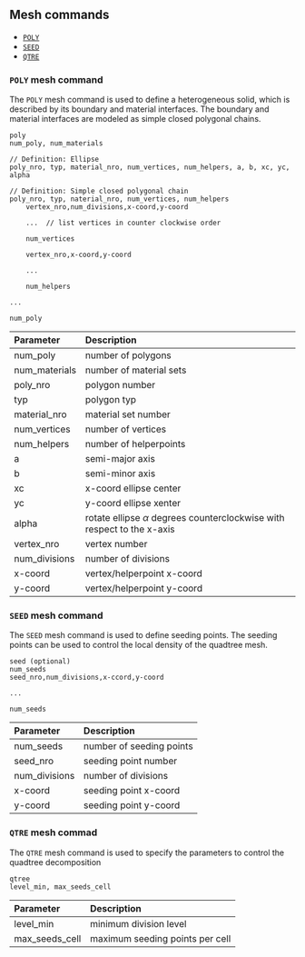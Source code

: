 
## Mesh commands

- [`POLY`](#poly)
- [`SEED`](#seed)
- [`QTRE`](#qtre)

### `POLY` mesh command <a name="poly"></a>

The `POLY` mesh command is used to define a heterogeneous solid, which is
described by its boundary and material interfaces. The boundary and material
interfaces are modeled as simple closed polygonal chains.


```
poly
num_poly, num_materials

// Definition: Ellipse
poly_nro, typ, material_nro, num_vertices, num_helpers, a, b, xc, yc, alpha

// Definition: Simple closed polygonal chain
poly_nro, typ, naterial_nro, num_vertices, num_helpers
    vertex_nro,num_divisions,x-coord,y-coord

    ...  // list vertices in counter clockwise order

    num_vertices

    vertex_nro,x-coord,y-coord

    ...

    num_helpers

...

num_poly
```

| Parameter | Description |
| :--- | :--- |
| num_poly | number of polygons |
| num_materials | number of material sets|
| poly_nro | polygon number |
| typ | polygon typ |
| material_nro | material set number |
| num_vertices | number of vertices |
| num_helpers | number of helperpoints |
| a | semi-major axis |
| b | semi-minor axis |
| xc | x-coord ellipse center |
| yc | y-coord ellipse xenter |
| alpha | rotate ellipse $\alpha$ degrees counterclockwise with respect to the x-axis |
| vertex_nro|  vertex number |
|num_divisions| number of divisions |
|x-coord| vertex/helperpoint x-coord |
|y-coord| vertex/helperpoint y-coord |


### `SEED` mesh command <a name="seed"></a>
The `SEED` mesh command is used to define seeding points. The seeding points
can be used to control the local density of the quadtree mesh.

```
seed (optional)
num_seeds
seed_nro,num_divisions,x-ccord,y-coord

...

num_seeds
```



| Parameter | Description |
| :--- | :--- |
| num_seeds | number of seeding points |
| seed_nro |  seeding point number |
| num_divisions | number of divisions |
| x-coord | seeding point x-coord |
| y-coord | seeding point y-coord |

### `QTRE` mesh commad <a name="qtre"></a>
The `QTRE` mesh command is used to specify the parameters to control the quadtree
decomposition


```
qtree
level_min, max_seeds_cell

```


| Parameter | Description |
| :--- | :--- |
| level_min |  minimum division level |
| max_seeds_cell |  maximum seeding points per cell |



